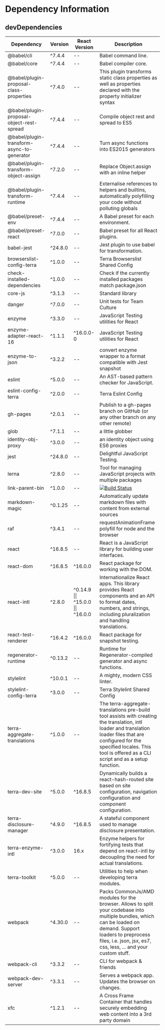 # Dependency Information

## devDependencies
| Dependency | Version | React Version | Description |
|-|-|-|-|
| @babel/cli | ^7.4.4 | -- | Babel command line. |
| @babel/core | ^7.4.4 | -- | Babel compiler core. |
| @babel/plugin-proposal-class-properties | ^7.4.0 | -- | This plugin transforms static class properties as well as properties declared with the property initializer syntax |
| @babel/plugin-proposal-object-rest-spread | ^7.4.4 | -- | Compile object rest and spread to ES5 |
| @babel/plugin-transform-async-to-generator | ^7.4.4 | -- | Turn async functions into ES2015 generators |
| @babel/plugin-transform-object-assign | ^7.2.0 | -- | Replace Object.assign with an inline helper |
| @babel/plugin-transform-runtime | ^7.4.4 | -- | Externalise references to helpers and builtins, automatically polyfilling your code without polluting globals |
| @babel/preset-env | ^7.4.4 | -- | A Babel preset for each environment. |
| @babel/preset-react | ^7.0.0 | -- | Babel preset for all React plugins. |
| babel-jest | ^24.8.0 | -- | Jest plugin to use babel for transformation. |
| browserslist-config-terra | ^1.0.0 | -- | Terra Browserslist Shared Config |
| check-installed-dependencies | ^1.0.0 | -- | Check if the currently installed packages match package.json |
| core-js | ^3.1.3 | -- | Standard library |
| danger | ^7.0.0 | -- | Unit tests for Team Culture |
| enzyme | ^3.3.0 | -- | JavaScript Testing utilities for React |
| enzyme-adapter-react-16 | ^1.1.1 | ^16.0.0-0 | JavaScript Testing utilities for React |
| enzyme-to-json | ^3.2.2 | -- | convert enzyme wrapper to a format compatible with Jest snapshot |
| eslint | ^5.0.0 | -- | An AST-based pattern checker for JavaScript. |
| eslint-config-terra | ^2.0.0 | -- | Terra Eslint Config |
| gh-pages | ^2.0.1 | -- | Publish to a gh-pages branch on GitHub (or any other branch on any other remote) |
| glob | ^7.1.1 | -- | a little globber |
| identity-obj-proxy | ^3.0.0 | -- | an identity object using ES6 proxies |
| jest | ^24.8.0 | -- | Delightful JavaScript Testing. |
| lerna | ^2.8.0 | -- | Tool for managing JavaScript projects with multiple packages |
| link-parent-bin | ^1.0.0 | -- | [![Build Status](https://travis-ci.org/nicojs/node-link-parent-bin.svg?branch=master)](https://travis-ci.org/nicojs/node-link-parent-bin) |
| markdown-magic | ^0.1.25 | -- | Automatically update markdown files with content from external sources |
| raf | ^3.4.1 | -- | requestAnimationFrame polyfill for node and the browser |
| react | ^16.8.5 | -- | React is a JavaScript library for building user interfaces. |
| react-dom | ^16.8.5 | ^16.0.0 | React package for working with the DOM. |
| react-intl | ^2.8.0 | ^0.14.9 \|\| ^15.0.0 \|\| ^16.0.0 | Internationalize React apps. This library provides React components and an API to format dates, numbers, and strings, including pluralization and handling translations. |
| react-test-renderer | ^16.4.2 | ^16.0.0 | React package for snapshot testing. |
| regenerator-runtime | ^0.13.2 | -- | Runtime for Regenerator-compiled generator and async functions. |
| stylelint | ^10.0.1 | -- | A mighty, modern CSS linter. |
| stylelint-config-terra | ^3.0.0 | -- | Terra Stylelint Shared Config |
| terra-aggregate-translations | ^1.0.0 | -- | The terra-aggregate-translations pre-build tool assists with creating the translation, intl loader and translation loader files that are configured for the specified locales. This tool is offered as a CLI script and as a setup function. |
| terra-dev-site | ^5.0.0 | ^16.8.5 | Dynamically builds a react-hash-routed site based on site configuration, navigation configuration and component configuration. |
| terra-disclosure-manager | ^4.9.0 | ^16.8.5 | A stateful component used to manage disclosure presentation. |
| terra-enzyme-intl | ^3.0.0 | 16.x | Enzyme helpers for fortifying tests that depend on react-intl by decoupling the need for actual translations. |
| terra-toolkit | ^5.0.0 | -- | Utilities to help when developing terra modules. |
| webpack | ^4.30.0 | -- | Packs CommonJs/AMD modules for the browser. Allows to split your codebase into multiple bundles, which can be loaded on demand. Support loaders to preprocess files, i.e. json, jsx, es7, css, less, ... and your custom stuff. |
| webpack-cli | ^3.3.2 | -- | CLI for webpack & friends |
| webpack-dev-server | ^3.3.1 | -- | Serves a webpack app. Updates the browser on changes. |
| xfc | ^1.2.1 | -- | A Cross Frame Container that handles securely embedding web content into a 3rd party domain |
